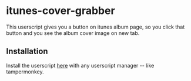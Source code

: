 # itunes-cover-grabber
This userscript gives you a button on itunes album page, so you click that button and you see the album cover image on new tab.

## Installation

Install the userscript [here](https://greasyfork.org/en/scripts/376321-itunes-cover-grabber-js) with any userscript manager -- like tampermonkey.
